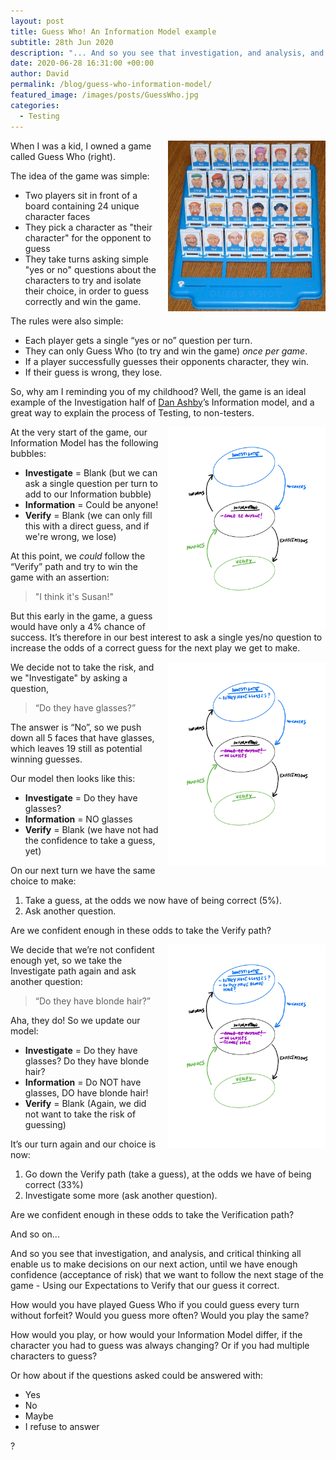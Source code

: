 ```yaml
---
layout: post
title: Guess Who! An Information Model example
subtitle: 28th Jun 2020
description: "... And so you see that investigation, and analysis, and critical thinking all enable us to make decisions on our next action, until we have enough confidence (acceptance of risk) that we want to follow the next stage of the game - Using our Expectations to Verify that our guess it correct."
date: 2020-06-28 16:31:00 +00:00
author: David
permalink: /blog/guess-who-information-model/
featured_image: /images/posts/GuessWho.jpg
categories:
  - Testing
---
```


<img src="/images/posts/GuessWho.jpg" alt="Guess Who game" style="float:right; margin-left: 10px; width:50%;" />

When I was a kid, I owned a game called Guess Who (right).

The idea of the game was simple:
- Two players sit in front of a board containing 24 unique character faces
- They pick a character as "their character" for the opponent to guess
- They take turns asking simple "yes or no" questions about the characters to try and isolate their choice, in order to guess correctly and win the game.

The rules were also simple:
- Each player gets a single “yes or no” question per turn.
- They can only Guess Who (to try and win the game) *once per game*.
- If a player successfully guesses their opponents character, they win.
- If their guess is wrong, they lose.

So, why am I reminding you of my childhood? Well, the game is an ideal example of the Investigation half of [Dan Ashby](https://mobile.twitter.com/DanAshby04)’s Information model, and a great way to explain the process of Testing, to non-testers.

<img src="/images/posts/InformationModel-Stage1.jpg" alt="Information Model Stage 1" style="float:right; margin-left: 10px; width:50%;" />

At the very start of the game, our Information Model has the following bubbles:
- **Investigate** = Blank (but we can ask a single question per turn to add to our Information bubble)
- **Information** = Could be anyone!
- **Verify** = Blank (we can only fill this with a direct guess, and if we're wrong, we lose)

At this point, we _could_ follow the “Verify” path and try to win the game with an assertion:
> "I think it's Susan!"

But this early in the game, a guess would have only a 4% chance of success. It’s therefore in our best interest to ask a single yes/no question to increase the odds of a correct guess for the next play we get to make.

<img src="/images/posts/InformationModel-Stage2.jpg" alt="Information Model Stage 2" style="float:right; margin-left: 10px; width:50%;" />

We decide not to take the risk, and we "Investigate" by asking a question,
> “Do they have glasses?”

The answer is “No”, so we push down all 5 faces that have glasses, which leaves 19 still as potential winning guesses.

Our model then looks like this:
- **Investigate** = Do they have glasses?
- **Information** = NO glasses
- **Verify** = Blank (we have not had the confidence to take a guess, yet)

On our next turn we have the same choice to make:
1. Take a guess, at the odds we now have of being correct (5%).
2. Ask another question.

Are we confident enough in these odds to take the Verify path?

<img src="/images/posts/InformationModel-Stage3.jpg" alt="Information Model Stage 3" style="float:right; margin-left: 10px; width:50%;" />

We decide that we’re not confident enough yet, so we take the Investigate path again and ask another question:
> “Do they have blonde hair?”

Aha, they do! So we update our model:
- **Investigate** = Do they have glasses? Do they have blonde hair?
- **Information** = Do NOT have glasses, DO have blonde hair!
- **Verify** = Blank (Again, we did not want to take the risk of guessing)

It’s our turn again and our choice is now:
1. Go down the Verify path (take a guess), at the odds we have of being correct (33%)
2. Investigate some more (ask another question).

Are we confident enough in these odds to take the Verification path?

And so on...

And so you see that investigation, and analysis, and critical thinking all enable us to make decisions on our next action, until we have enough confidence (acceptance of risk) that we want to follow the next stage of the game - Using our Expectations to Verify that our guess it correct.

How would you have played Guess Who if you could guess every turn without forfeit?
Would you guess more often?
Would you play the same?

How would you play, or how would your Information Model differ, if the character you had to guess was always changing?
Or if you had multiple characters to guess?

Or how about if the questions asked could be answered with:
- Yes
- No
- Maybe
- I refuse to answer

?
